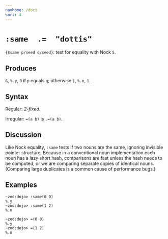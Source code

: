 ```yaml
---
navhome: /docs
sort: 4
---
```


# `:same  .=  "dottis"` 

`{$same p/seed q/seed}`: test for equality with Nock `5`.

## Produces

`&`, `%.y`, `0` if `p` equals `q`; otherwise `|`, `%.n`, `1`.

## Syntax

Regular: *2-fixed*.

Irregular: `=(a b)` is `.=(a b)`.

## Discussion

Like Nock equality, `:same` tests if two nouns are the same,
ignoring invisible pointer structure.  Because in a conventional
noun implementation each noun has a lazy short hash, comparisons 
are fast unless the hash needs to be computed, or we are comparing
separate copies of identical nouns.  (Comparing large duplicates 
is a common cause of performance bugs.)

## Examples

```
~zod:dojo> :same(0 0)
%.y
~zod:dojo> :same(1 2)
%.n
```
```
~zod:dojo> =(0 0)
%.y
~zod:dojo> =(1 2)
%.n
```
